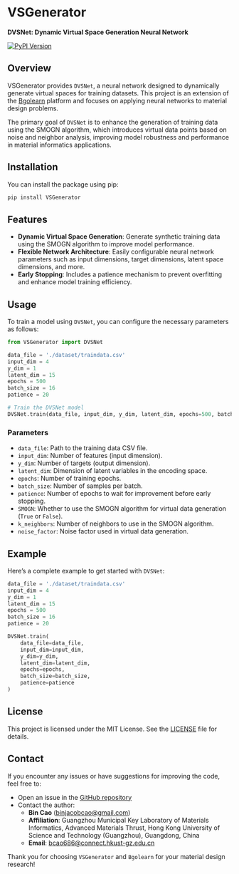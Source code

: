 
# VSGenerator

**DVSNet: Dynamic Virtual Space Generation Neural Network**

[![PyPI Version](https://img.shields.io/pypi/v/VSGenerator.svg)](https://pypi.org/project/VSGenerator/)

## Overview

VSGenerator provides `DVSNet`, a neural network designed to dynamically generate virtual spaces for training datasets. This project is an extension of the [Bgolearn](https://github.com/Bin-Cao/Bgolearn) platform and focuses on applying neural networks to material design problems. 

The primary goal of `DVSNet` is to enhance the generation of training data using the SMOGN algorithm, which introduces virtual data points based on noise and neighbor analysis, improving model robustness and performance in material informatics applications.

## Installation

You can install the package using pip:

```bash
pip install VSGenerator
```

## Features

- **Dynamic Virtual Space Generation**: Generate synthetic training data using the SMOGN algorithm to improve model performance.
- **Flexible Network Architecture**: Easily configurable neural network parameters such as input dimensions, target dimensions, latent space dimensions, and more.
- **Early Stopping**: Includes a patience mechanism to prevent overfitting and enhance model training efficiency.

## Usage

To train a model using `DVSNet`, you can configure the necessary parameters as follows:

```python
from VSGenerator import DVSNet

data_file = './dataset/traindata.csv'
input_dim = 4
y_dim = 1
latent_dim = 15
epochs = 500
batch_size = 16
patience = 20

# Train the DVSNet model
DVSNet.train(data_file, input_dim, y_dim, latent_dim, epochs=500, batch_size=32, patience=20)
```

### Parameters

- `data_file`: Path to the training data CSV file.
- `input_dim`: Number of features (input dimension).
- `y_dim`: Number of targets (output dimension).
- `latent_dim`: Dimension of latent variables in the encoding space.
- `epochs`: Number of training epochs.
- `batch_size`: Number of samples per batch.
- `patience`: Number of epochs to wait for improvement before early stopping.
- `SMOGN`: Whether to use the SMOGN algorithm for virtual data generation (`True` or `False`).
- `k_neighbors`: Number of neighbors to use in the SMOGN algorithm.
- `noise_factor`: Noise factor used in virtual data generation.

## Example

Here’s a complete example to get started with `DVSNet`:

```python
data_file = './dataset/traindata.csv'
input_dim = 4
y_dim = 1
latent_dim = 15
epochs = 500
batch_size = 16
patience = 20

DVSNet.train(
    data_file=data_file, 
    input_dim=input_dim, 
    y_dim=y_dim, 
    latent_dim=latent_dim, 
    epochs=epochs, 
    batch_size=batch_size, 
    patience=patience
)
```

## License

This project is licensed under the MIT License. See the [LICENSE](LICENSE) file for details.

## Contact

If you encounter any issues or have suggestions for improving the code, feel free to:

- Open an issue in the [GitHub repository](https://github.com/Bin-Cao/Bgolearn)
- Contact the author:
  - **Bin Cao** (binjacobcao@gmail.com)
  - **Affiliation**: Guangzhou Municipal Key Laboratory of Materials Informatics, Advanced Materials Thrust, Hong Kong University of Science and Technology (Guangzhou), Guangdong, China
  - **Email**: bcao686@connect.hkust-gz.edu.cn

Thank you for choosing `VSGenerator` and `Bgolearn` for your material design research!
